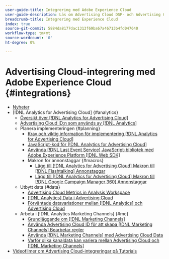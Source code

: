 ```yaml
---
user-guide-title: Integrering med Adobe Experience Cloud
user-guide-description: Läs om Advertising Cloud DSP- och Advertising Cloud Search-integreringar med andra produkter och tjänster från Adobe Experience Cloud.
breadcrumb-title: Integrering med Experience Cloud
index: true
source-git-commit: 5884da8177dac1313f69ba67a46713b4fd047640
workflow-type: tm+mt
source-wordcount: '0'
ht-degree: 0%

---
```



# Advertising Cloud-integrering med Adobe Experience Cloud {#integrations}

<!--  ADD LATER: and Adobe Experience Platform -->

+ [Nyheter](/help/integrations/home.md)
+ [!DNL Analytics for Advertising Cloud] {#analytics}
   + [Översikt över [!DNL Analytics for Advertising Cloud]](/help/integrations/analytics/overview.md)
   + [Advertising Cloud ID:n som används av [!DNL Analytics]](/help/integrations/analytics/ids.md)
   + Planera implementeringen {#planning}
      + [Krav och viktig information för implementering [!DNL Analytics for Advertising Cloud]](/help/integrations/analytics/prerequisites.md)
      + [JavaScript-kod för [!DNL Analytics for Advertising Cloud]](/help/integrations/analytics/javascript.md)
      + [Använda [!DNL Last Event Service] JavaScript-bibliotek med Adobe Experience Platform [!DNL Web SDK]](/help/integrations/analytics/web-sdk.md)
      + Makron för annonstaggar {#macros}
         + [Lägg till [!DNL Analytics for Advertising Cloud] Makron till [!DNL Flashtalking] Annonstaggar](/help/integrations/analytics/macros-flashtalking.md)
         + [Lägg till [!DNL Analytics for Advertising Cloud] Makron till [!DNL Google Campaign Manager 360] Annonstaggar](/help/integrations/analytics/macros-google-campaign-manager.md)
   + Utbytt data {#data}
      + [Advertising Cloud Metrics in Analysis Workspace](/help/integrations/analytics/advertising-cloud-metrics-in-analytics.md)
      + [[!DNL Analytics] Data i Advertising Cloud](/help/integrations/analytics/analytics-data-in-advertising-cloud.md)
      + [Förväntade datavariationer mellan [!DNL Analytics] och Advertising Cloud](/help/integrations/analytics/data-variances.md)
   + Arbeta i [!DNL Analytics Marketing Channels] {#mc}
      + [Grundläggande om [!DNL Marketing Channels]](/help/integrations/analytics/marketing-channels/mc-overview.md)
      + [Använda Advertising Cloud ID för att skapa [!DNL Marketing Channels] Bearbetar regler](/help/integrations/analytics/marketing-channels/mc-ids.md)
      + [Använda [!DNL Marketing Channels] med Advertising Cloud Data](/help/integrations/analytics/marketing-channels/mc-ac-data.md)
      + [Varför olika kanaldata kan variera mellan Advertising Cloud och [!DNL Marketing Channels]](/help/integrations/analytics/marketing-channels/mc-data-variances.md)
+ [Videofilmer om Advertising Cloud-integreringar på Tutorials](https://experienceleague.adobe.com/docs/advertising-cloud-learn/tutorials/overview.html)<!-- rename if the tutorials TOC structure changes -->
